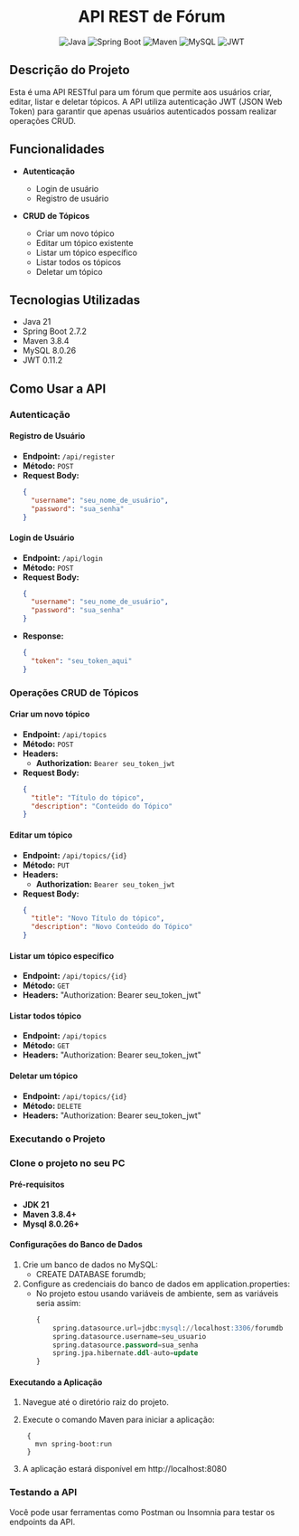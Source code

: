 <h1 align="center">API REST de Fórum</h1>

<p align="center">
  <img src="https://img.shields.io/badge/Java-21-blue" alt="Java">
  <img src="https://img.shields.io/badge/Spring%20Boot-3.3.1-brightgreen" alt="Spring Boot">
  <img src="https://img.shields.io/badge/Maven-3.8.4-yellow" alt="Maven">
  <img src="https://img.shields.io/badge/MySQL-8.0.26-orange" alt="MySQL">
  <img src="https://img.shields.io/badge/JWT-0.11.2-red" alt="JWT">
</p>

## Descrição do Projeto

Esta é uma API RESTful para um fórum que permite aos usuários criar, editar, listar e deletar tópicos. A API utiliza autenticação JWT (JSON Web Token) para garantir que apenas usuários autenticados possam realizar operações CRUD.
## Funcionalidades

- **Autenticação**
  - Login de usuário
  - Registro de usuário

- **CRUD de Tópicos**
  - Criar um novo tópico
  - Editar um tópico existente
  - Listar um tópico específico
  - Listar todos os tópicos
  - Deletar um tópico

## Tecnologias Utilizadas

- Java 21
- Spring Boot 2.7.2
- Maven 3.8.4
- MySQL 8.0.26
- JWT 0.11.2

## Como Usar a API
### Autenticação
#### Registro de Usuário

- **Endpoint:** `/api/register`
- **Método:** `POST`
- **Request Body:**
  ```json
  {
    "username": "seu_nome_de_usuário",
    "password": "sua_senha"
  }
#### Login de Usuário

- **Endpoint:** `/api/login`
- **Método:** `POST`
- **Request Body:**
  ```json
  {
    "username": "seu_nome_de_usuário",
    "password": "sua_senha"
  }
- **Response:**
  ```json
  {
    "token": "seu_token_aqui"
  }
### Operações CRUD de Tópicos
#### Criar um novo tópico

- **Endpoint:** `/api/topics`
- **Método:** `POST`
- **Headers:**
  - **Authorization:** `Bearer seu_token_jwt`
- **Request Body:**
  ```json
  {
    "title": "Título do tópico",
    "description": "Conteúdo do Tópico"
  }
#### Editar um tópico

- **Endpoint:** `/api/topics/{id}`
- **Método:** `PUT`
- **Headers:**
  - **Authorization:** `Bearer seu_token_jwt`
- **Request Body:**
  ```json
  {
    "title": "Novo Título do tópico",
    "description": "Novo Conteúdo do Tópico"
  }
#### Listar um tópico específico

- **Endpoint:** `/api/topics/{id}`
- **Método:** `GET`
- **Headers:**  "Authorization: Bearer seu_token_jwt"

#### Listar todos tópico

- **Endpoint:** `/api/topics`
- **Método:** `GET`
- **Headers:**  "Authorization: Bearer seu_token_jwt"

#### Deletar um tópico 

- **Endpoint:** `/api/topics/{id}`
- **Método:** `DELETE`
- **Headers:**  "Authorization: Bearer seu_token_jwt"

### Executando o Projeto
### Clone o projeto no seu PC
#### Pré-requisitos

- **JDK 21**
- **Maven 3.8.4+**
- **Mysql 8.0.26+**

#### Configurações do Banco de Dados
1. Crie um banco de dados no MySQL:
    - CREATE DATABASE forumdb;
2. Configure as credenciais do banco de dados em application.properties:
    - No projeto estou usando variáveis de ambiente, sem as variáveis seria assim:
      ```sql
      {
          spring.datasource.url=jdbc:mysql://localhost:3306/forumdb
          spring.datasource.username=seu_usuario
          spring.datasource.password=sua_senha
          spring.jpa.hibernate.ddl-auto=update
      }
#### Executando a Aplicação
1. Navegue até o diretório raiz do projeto.
2. Execute o comando Maven para iniciar a aplicação:
 
     ```mvn
      {
        mvn spring-boot:run
      }
3. A aplicação estará disponível em http://localhost:8080
### Testando a API
Você pode usar ferramentas como Postman ou Insomnia para testar os endpoints da API.

